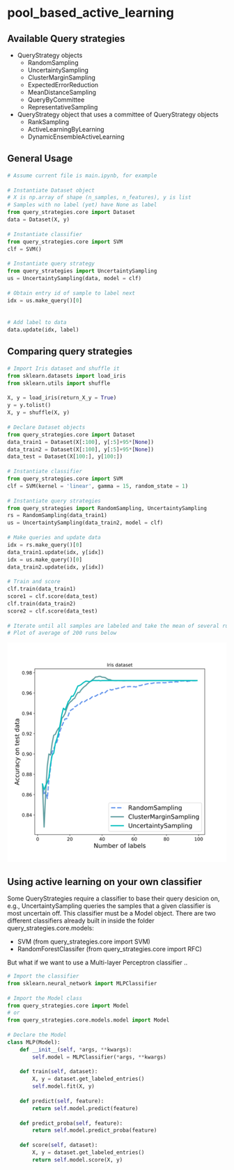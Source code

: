 # pool_based_active_learning

## Available Query strategies
- QueryStrategy objects
  - RandomSampling
  - UncertaintySampling
  - ClusterMarginSampling
  - ExpectedErrorReduction
  - MeanDistanceSampling
  - QueryByCommittee
  - RepresentativeSampling
- QueryStrategy object that uses a committee of QueryStrategy objects 
  - RankSampling
  - ActiveLearningByLearning
  - DynamicEnsembleActiveLearning
  
## General Usage
```python
# Assume current file is main.ipynb, for example

# Instantiate Dataset object
# X is np.array of shape (n_samples, n_features), y is list
# Samples with no label (yet) have None as label
from query_strategies.core import Dataset
data = Dataset(X, y)

# Instantiate classifier
from query_strategies.core import SVM
clf = SVM()

# Instantiate query strategy
from query_strategies import UncertaintySampling
us = UncertaintySampling(data, model = clf)

# Obtain entry id of sample to label next
idx = us.make_query()[0] 


# Add label to data
data.update(idx, label)

```

## Comparing query strategies
```python
# Import Iris dataset and shuffle it
from sklearn.datasets import load_iris
from sklearn.utils import shuffle

X, y = load_iris(return_X_y = True)
y = y.tolist()
X, y = shuffle(X, y)

# Declare Dataset objects
from query_strategies.core import Dataset
data_train1 = Dataset(X[:100], y[:5]+95*[None])
data_train2 = Dataset(X[:100], y[:5]+95*[None])
data_test = Dataset(X[100:], y[100:])

# Instantiate classifier
from query_strategies.core import SVM
clf = SVM(kernel = 'linear', gamma = 15, random_state = 1)

# Instantiate query strategies
from query_strategies import RandomSampling, UncertaintySampling
rs = RandomSampling(data_train1)
us = UncertaintySampling(data_train2, model = clf)

# Make queries and update data
idx = rs.make_query()[0]
data_train1.update(idx, y[idx])
idx = us.make_query()[0]
data_train2.update(idx, y[idx])

# Train and score
clf.train(data_train1)
score1 = clf.score(data_test)
clf.train(data_train2)
score2 = clf.score(data_test)

# Iterate until all samples are labeled and take the mean of several runs 
# Plot of average of 200 runs below

```

<p align="center">
<img src="https://github.com/SimiPixel/pool_based_active_learning/blob/master/readme_plot.svg" width="650">
</p>

## Using active learning on your own classifier
Some QueryStrategies require a classifier to base their query desicion on, e.g., UncertaintySampling queries the samples that a given classifier is most uncertain off. This classifier must be a Model object. 
There are two different classifiers already built in inside the folder query_strategies.core.models:
- SVM (from query_strategies.core import SVM)
- RandomForestClassifer (from query_strategies.core import RFC)

But what if we want to use a Multi-layer Perceptron classifier ..
```python
# Import the classifier
from sklearn.neural_network import MLPClassifier

# Import the Model class
from query_strategies.core import Model 
# or 
from query_strategies.core.models.model import Model

# Declare the Model
class MLP(Model):
    def __init__(self, *args, **kwargs):
        self.model = MLPClassifier(*args, **kwargs)
        
    def train(self, dataset):
        X, y = dataset.get_labeled_entries()
        self.model.fit(X, y)
        
    def predict(self, feature):
        return self.model.predict(feature)
        
    def predict_proba(self, feature):
        return self.model.predict_proba(feature)
        
    def score(self, dataset):
        X, y = dataset.get_labeled_entries()
        return self.model.score(X, y)

```
